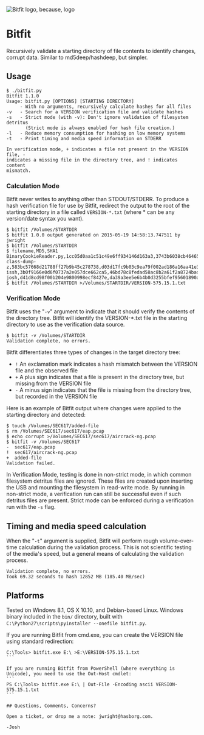 ![Bitfit logo, because, logo](https://raw.githubusercontent.com/joswr1ght/bitfit/master/bitfit.png)

# Bitfit
Recursively validate a starting directory of file contents to identify changes, corrupt data. Similar to md5deep/hashdeep, but simpler.

## Usage

```
$ ./bitfit.py
Bitfit 1.1.0
Usage: bitfit.py [OPTIONS] [STARTING DIRECTORY]
     - With no arguments, recursively calculate hashes for all files
-v   - Search for a VERSION verification file and validate hashes
-s   - Strict mode (with -v): Don't ignore validation of filesystem detritus
       (Strict mode is always enabled for hash file creation.)
-l   - Reduce memory consumption for hashing on low memory systems
-t   - Print timing and media speed information on STDERR

In verification mode, + indicates a file not present in the VERSION file, -
indicates a missing file in the directory tree, and ! indicates content
mismatch.
```

### Calculation Mode

Bitfit never writes to anything other than STDOUT/STDERR.  To produce a hash verification file for use by Bitfit, redirect the output to the root of the starting directory in a file called `VERSION-*.txt` (where * can be any version/date syntax you want).

```
$ bitfit /Volumes/STARTDIR
$ bitfit 1.0.0 output generated on 2015-05-19 14:58:13.747511 by jwright
$ bitfit /Volumes/STARTDIR
$ filename,MD5,SHA1
BinaryCookieReader.py,1cc05d0aa1c51c49e6ff934146d163a3,3743b6038cb464655ef747fa3bf913d5f5322598
class-dump-z,583bc57668d21788ff27b9b45c278738,d03d17fc9b03c9ea79f002ad186a16aa41e3f7eb
issh,3b0f9166e0d6f0737a2e057dce662ca5,46bd78c8fedad58ac8b2a61f2a8724bad7999590
josh,d41d8cd98f00b204e9800998ecf8427e,da39a3ee5e6b4b0d3255bfef95601890afd80709
$ bitfit /Volumes/STARTDIR >/Volumes/STARTDIR/VERSION-575.15.1.txt
```

### Verification Mode

Bitfit uses the "`-v`" argument to indicate that it should verify the contents of the directory tree.  Bitfit will identify the VERSION-*.txt file in the starting directory to use as the verification data source.

```
$ bitfit -v /Volumes/STARTDIR
Validation complete, no errors.
```

Bitfit differentiates three types of changes in the target directory tree:

+ `!` An exclamation mark indicates a hash mismatch between the VERSION file and the observed file
+ `+` A plus sign indicates that a file is present in the directory tree, but missing from the VERSION file
+ `-` A minus sign indicates that the file is missing from the directory tree, but recorded in the VERSION file

Here is an example of Bitfit output where changes were applied to the starting directory and detected:
```
$ touch /Volumes/SEC617/added-file
$ rm /Volumes/SEC617/sec617/eap.pcap
$ echo corrupt >/Volumes/SEC617/sec617/aircrack-ng.pcap
$ bitfit -v /Volumes/SEC617
-  sec617/eap.pcap
!  sec617/aircrack-ng.pcap
+  added-file
Validation failed.
```

In Verification Mode, testing is done in non-strict mode, in which common filesystem detritus files are ignored.  These files are created upon inserting the USB and mounting the filesystem in read-write mode.  By running in non-strict mode, a verification run can still be successful even if such detritus files are present.  Strict mode can be enforced during a verification run with the `-s` flag.

## Timing and media speed calculation

When the "`-t`" argument is supplied, Bitfit will perform rough volume-over-time calculation during the validation process.  This is not scientific testing of the media's speed, but a general means of calculating the validation process.

``` bitfit -t -v /Volumes/STARTDIR
Validation complete, no errors.
Took 69.32 seconds to hash 12852 MB (185.40 MB/sec)
```

## Platforms

Tested on Windows 8.1, OS X 10.10, and Debian-based Linux.  Windows binary included in the `bin/` directory, built with `C:\Python27\scripts\pyinstaller --onefile bitfit.py`.  

If you are running Bitfit from cmd.exe, you can create the VERSION file using standard redirection:
````
C:\Tools> bitfit.exe E:\ >E:\VERSION-575.15.1.txt
```

If you are running Bitfit from PowerShell (where everything is Unicode), you need to use the Out-Host cmdlet:
```
PS C:\Tools> bitfit.exe E:\ | Out-File -Encoding ascii VERSION-575.15.1.txt
```

## Questions, Comments, Concerns?

Open a ticket, or drop me a note: jwright@hasborg.com.

-Josh
